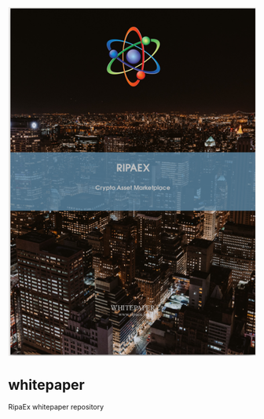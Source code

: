 ![RipaEx Whitepaper Front Cover](./RipaExWPFrontCover.png)

# whitepaper
RipaEx whitepaper repository
